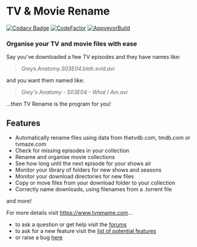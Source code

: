 # TV & Movie Rename
[![Codacy Badge](https://app.codacy.com/project/badge/Grade/ad1fea1cdca5468fb3d6c237db26eb23)](https://www.codacy.com/gh/TV-Rename/tvrename/dashboard?utm_source=github.com&amp;utm_medium=referral&amp;utm_content=TV-Rename/tvrename&amp;utm_campaign=Badge_Grade)
[![CodeFactor](https://www.codefactor.io/repository/github/tv-rename/tvrename/badge)](https://www.codefactor.io/repository/github/tv-rename/tvrename)  [![AppveyorBuild](https://ci.appveyor.com/api/projects/status/github/TV-Rename/tvrename?svg=true)](https://ci.appveyor.com/project/MarkSummerville/tvrename)

### Organise your TV and movie files with ease

Say you've downloaded a few TV episodes and they have names like:

> *Greys.Anatomy.S03E04.blah.xvid.avi*

and you want them named like:

> *Grey's Anatomy - S03E04 - What I Am.avi*

...then TV Rename is the program for you!

## Features

* Automatically rename files using data from thetvdb.com, tmdb.com or tvmaze.com
* Check for missing episodes in your collection
* Rename and organise movie collections
* See how long until the next episode for your shows air
* Monitor your library of folders for new shows and seasons
* Monitor your download directories for new files
* Copy or move files from your download folder to your collection
* Correctly name downloads, using filenames from a .torrent file

and more!

For more details visit https://www.tvrename.com...

* to ask a question or get help visit the [forums](https://groups.google.com/forum/#!forum/tvrename)
* to ask for a new feature visit the [list of potential features](https://tvrename.featureupvote.com/)
* or raise a bug [here](https://github.com/TV-Rename/tvrename/issues)
